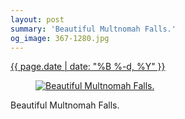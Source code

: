 ```yaml
---
layout: post
summary: 'Beautiful Multnomah Falls.'
og_image: 367-1280.jpg
---
```


<p>
 <time>
  <a href="/367">
   {{ page.date | date: "%B %-d, %Y" }}
  </a>
 </time>
 <a href="/367">
  <figure data-taken="8/28/2014">
   <img alt="Beautiful Multnomah Falls." sizes="(min-width: 700px) 50vw, calc(100vw - 2rem)" src="{{ site.assets_url }}/367-640.jpg" srcset="{{ site.assets_url }}/367-1280.jpg 1280w, {{ site.assets_url }}/367-960.jpg 960w, {{ site.assets_url }}/367-640.jpg 640w, {{ site.assets_url }}/367-320.jpg 320w"/>
  </figure>
 </a>
 <span>
  Beautiful Multnomah Falls.
 </span>
</p>
